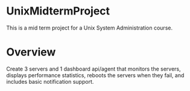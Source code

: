# UnixMidtermProject
This is a mid term project for a Unix System Administration course.

# Overview
Create 3 servers and 1 dashboard api/agent that monitors the servers, displays performance statistics, reboots the servers when they fail, and includes basic notification support.
